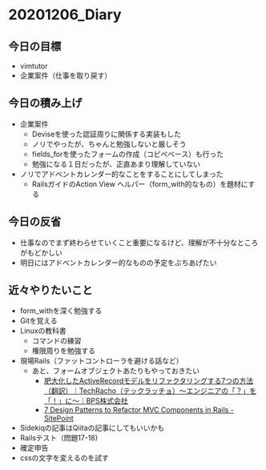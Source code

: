 # 20201206_Diary

## 今日の目標

- vimtutor
- 企業案件（仕事を取り戻す）

## 今日の積み上げ

- 企業案件
  - Deviseを使った認証周りに関係する実装もした
  - ノリでやったが、ちゃんと勉強しないと厳しそう
  - fields_forを使ったフォームの作成（コピぺベース）も行った
  - 勉強になる１日だったが、正直あまり理解していない
- ノリでアドベントカレンダー的なことをすることにしてしまった
  - RailsガイドのAction View ヘルパー（form_with的なもの）を題材にする

## 今日の反省

- 仕事なのでまず終わらせていくこと重要になるけど、理解が不十分なところがもどかしい
- 明日にはアドベントカレンダー的なものの予定をぶちあげたい

## 近々やりたいこと

- form_withを深く勉強する
- Gitを覚える
- Linuxの教科書
  - コマンドの練習
  - 権限周りを勉強する
- 現場Rails（ファットコントローラを避ける話など）
  - あと、フォームオブジェクトあたりもやっておきたい
    - [肥大化したActiveRecordモデルをリファクタリングする7つの方法（翻訳）｜TechRacho（テックラッチョ）〜エンジニアの「？」を「！」に〜｜BPS株式会社](https://techracho.bpsinc.jp/hachi8833/2013_11_19/14738)
    - [7 Design Patterns to Refactor MVC Components in Rails \- SitePoint](https://www.sitepoint.com/7-design-patterns-to-refactor-mvc-components-in-rails/)
- Sidekiqの記事はQiitaの記事にしてもいいかも
- Railsテスト（問題17-18)
- 確定申告
- cssの文字を変えるのを試す